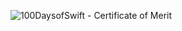 ![100DaysofSwift - Certificate of Merit](https://user-images.githubusercontent.com/83141061/219962766-ceb9a33a-c6e3-4d35-b2ae-8ea569f158b6.jpg)
